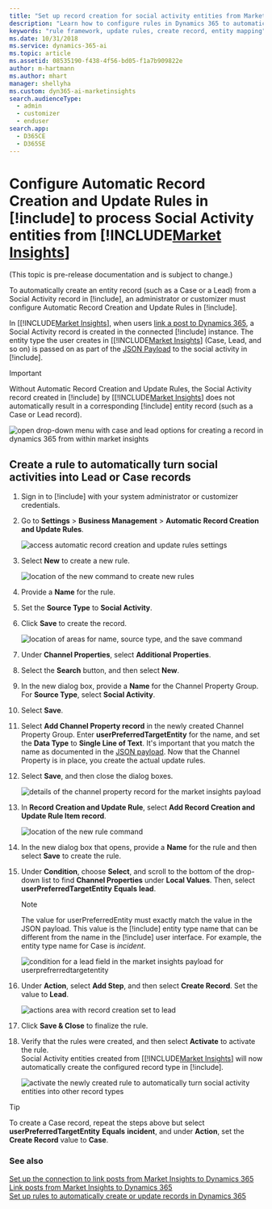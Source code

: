 ```yaml
---
title: "Set up record creation for social activity entities from Market Insights | Microsoft Docs"
description: "Learn how to configure rules in Dynamics 365 to automatically turn social activities into records."
keywords: "rule framework, update rules, create record, entity mapping"
ms.date: 10/31/2018
ms.service: dynamics-365-ai
ms.topic: article
ms.assetid: 08535190-f438-4f56-bd05-f1a7b909822e
author: m-hartmann
ms.author: mhart
manager: shellyha
ms.custom: dyn365-ai-marketinsights
search.audienceType: 
  - admin
  - customizer
  - enduser
search.app: 
  - D365CE
  - D365SE
---
```


# Configure Automatic Record Creation and Update Rules in [!include[](../includes/pn-dynamics-crm.md)] to process Social Activity entities from [!INCLUDE[Market Insights](../includes/pn-market-insights-short.md)]

(This topic is pre-release documentation and is subject to change.)

To automatically create an entity record (such as a Case or a Lead) from a Social Activity record in [!include[](../includes/pn-dynamics-crm.md)], an administrator or customizer must configure Automatic Record Creation and Update Rules in [!include[](../includes/pn-dynamics-crm.md)].

In [[!INCLUDE[Market Insights](../includes/pn-market-insights-short.md)], when users [link a post to Dynamics 365](link-posts-to-dynamics-365.md), a Social Activity record is created in the connected [!include[](../includes/pn-dynamics-crm.md)] instance. The entity type the user creates in [[!INCLUDE[Market Insights](../includes/pn-market-insights-short.md)] (Case, Lead, and so on) is passed on as part of the [JSON Payload](create-dynamics-365-record-from-social-post.md#understand-the-data-sent-to-dynamics-365-when-you-create-a-social-activity) to the social activity in [!include[](../includes/pn-dynamics-crm.md)].


> [!IMPORTANT]
>  Without Automatic Record Creation and Update Rules, the Social Activity record created in [!include[](../includes/pn-dynamics-crm.md)] by [[!INCLUDE[Market Insights](../includes/pn-market-insights-short.md)] does not automatically result in a corresponding [!include[](../includes/pn-dynamics-crm.md)] entity record (such as a Case or Lead record).

![open drop-down menu with case and lead options for creating a record in dynamics 365 from within market insights](media/select-entity.png "Open drop-down menu with Case and Lead options for creating a record in Dynamics 365 from within Market Insights")

## Create a rule to automatically turn social activities into Lead or Case records

1. Sign in to [!include[](../includes/pn-dynamics-crm.md)] with your system administrator or customizer credentials.

2. Go to **Settings** > **Business Management** > **Automatic Record Creation and Update Rules**.

   ![access automatic record creation and update rules settings](media/business-management-settings-D365.png "Access Automatic Record Creation and Update Rules settings")

3. Select **New** to create a new rule.

   ![location of the new command to create new rules](media/new-record-creation-update-rule.png "Location of the New command to create new rules")

4. Provide a **Name** for the rule.

5. Set the **Source Type** to **Social Activity**.

6. Click **Save** to create the record.

   ![location of areas for name, source type, and the save command](media/create-record-creation-update-rule.png "Location of areas for Name, Source Type, and the Save command")

7. Under **Channel Properties**, select **Additional Properties**.

8. Select the **Search** button, and then select **New**.

9. In the new dialog box, provide a **Name** for the Channel Property Group. For **Source Type**, select **Social Activity**.

10. Select **Save**.

11. Select **Add Channel Property record** in the newly created Channel Property Group. Enter **userPreferredTargetEntity** for the name, and set the **Data Type** to **Single Line of Text**. It's important that you match the name as documented in the [JSON payload](create-dynamics-365-record-from-social-post.md#understand-the-data-sent-to-dynamics-365-when-you-create-a-social-activity). Now that the Channel Property is in place, you create the actual update rules.

12. Select **Save**, and then close the dialog boxes.

    ![details of the channel property record for the market insights payload](media/channel-property-group-userPreferredTargetEntity.png "Details of the Channel Property record for the Market Insights payload")


13. In **Record Creation and Update Rule**, select **Add Record Creation and Update Rule Item record**.

    ![location of the new rule command](media/specify-record-creation-and-update-details.png "Location of the New Rule command")

14. In the new dialog box that opens, provide a **Name** for the rule and then select **Save** to create the rule.

15. Under **Condition**, choose **Select**, and scroll to the bottom of the drop-down list to find **Channel Properties** under **Local Values**. Then, select **userPreferredTargetEntity** **Equals** **lead**.  
    
    > [!NOTE]
    > The value for userPreferredEntity must exactly match the value in the JSON payload. This value is the [!include[](../includes/pn-dynamics-crm.md)] entity type name that can be different from the name in the [!include[](../includes/pn-dynamics-crm.md)] user interface. For example, the entity type name for Case is *incident*.

    ![condition for a lead field in the market insights payload for userprefrerredtargetentity](media/lead-creation-condition.png "Condition for a Lead field in the Market Insights payload for userPrefrerredTargetEntity")

16. Under **Action**, select **Add Step**, and then select **Create Record**. Set the value to **Lead**. 

    ![actions area with record creation set to lead](media/configure-action-update-rule.png "Actions area with record creation set to Lead")

17. Click **Save & Close** to finalize the rule.

18. Verify that the rules were created, and then select **Activate** to activate the rule.    
    Social Activity entities created from [[!INCLUDE[Market Insights](../includes/pn-market-insights-short.md)] will now automatically create the configured record type in [!include[](../includes/pn-dynamics-crm.md)]. 

    ![activate the newly created rule to automatically turn social activity entities into other record types](media/activate-update-rule.png "Activate the newly created rule to automatically turn Social Activity entities into other record types")

> [!TIP]
> To create a Case record, repeat the steps above but select **userPreferredTargetEntity** **Equals** **incident**, and under **Action**, set the **Create Record** value to **Case**.

### See also

[Set up the connection to link posts from Market Insights to Dynamics 365](link-posts-to-dynamics-365.md)    
[Link posts from Market Insights to Dynamics 365](create-dynamics-365-record-from-social-post.md)    
[Set up rules to automatically create or update records in Dynamics 365](https://technet.microsoft.com/library/mt812474.aspx)
